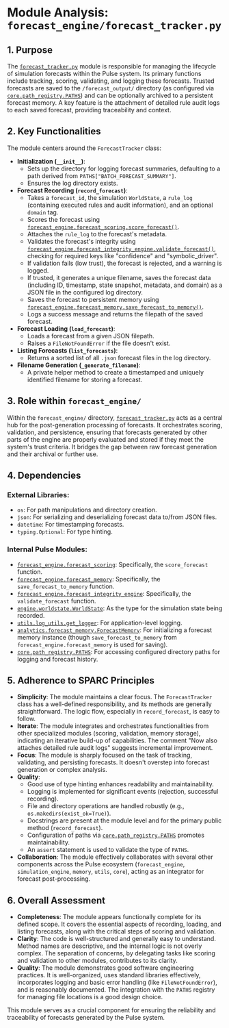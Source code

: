 # Module Analysis: `forecast_engine/forecast_tracker.py`

## 1. Purpose

The [`forecast_tracker.py`](../../forecast_engine/forecast_tracker.py:1) module is responsible for managing the lifecycle of simulation forecasts within the Pulse system. Its primary functions include tracking, scoring, validating, and logging these forecasts. Trusted forecasts are saved to the `/forecast_output/` directory (as configured via [`core.path_registry.PATHS`](../../core/path_registry.py:0)) and can be optionally archived to a persistent forecast memory. A key feature is the attachment of detailed rule audit logs to each saved forecast, providing traceability and context.

## 2. Key Functionalities

The module centers around the `ForecastTracker` class:

*   **Initialization (`__init__`)**:
    *   Sets up the directory for logging forecast summaries, defaulting to a path derived from `PATHS["BATCH_FORECAST_SUMMARY"]`.
    *   Ensures the log directory exists.
*   **Forecast Recording (`record_forecast`)**:
    *   Takes a `forecast_id`, the simulation `WorldState`, a `rule_log` (containing executed rules and audit information), and an optional `domain` tag.
    *   Scores the forecast using [`forecast_engine.forecast_scoring.score_forecast()`](../../forecast_engine/forecast_scoring.py:0).
    *   Attaches the `rule_log` to the forecast's metadata.
    *   Validates the forecast's integrity using [`forecast_engine.forecast_integrity_engine.validate_forecast()`](../../forecast_engine/forecast_integrity_engine.py:0), checking for required keys like "confidence" and "symbolic_driver".
    *   If validation fails (low trust), the forecast is rejected, and a warning is logged.
    *   If trusted, it generates a unique filename, saves the forecast data (including ID, timestamp, state snapshot, metadata, and domain) as a JSON file in the configured log directory.
    *   Saves the forecast to persistent memory using [`forecast_engine.forecast_memory.save_forecast_to_memory()`](../../forecast_engine/forecast_memory.py:0).
    *   Logs a success message and returns the filepath of the saved forecast.
*   **Forecast Loading (`load_forecast`)**:
    *   Loads a forecast from a given JSON filepath.
    *   Raises a `FileNotFoundError` if the file doesn't exist.
*   **Listing Forecasts (`list_forecasts`)**:
    *   Returns a sorted list of all `.json` forecast files in the log directory.
*   **Filename Generation (`_generate_filename`)**:
    *   A private helper method to create a timestamped and uniquely identified filename for storing a forecast.

## 3. Role within `forecast_engine/`

Within the `forecast_engine/` directory, [`forecast_tracker.py`](../../forecast_engine/forecast_tracker.py:1) acts as a central hub for the post-generation processing of forecasts. It orchestrates scoring, validation, and persistence, ensuring that forecasts generated by other parts of the engine are properly evaluated and stored if they meet the system's trust criteria. It bridges the gap between raw forecast generation and their archival or further use.

## 4. Dependencies

### External Libraries:
*   `os`: For path manipulations and directory creation.
*   `json`: For serializing and deserializing forecast data to/from JSON files.
*   `datetime`: For timestamping forecasts.
*   `typing.Optional`: For type hinting.

### Internal Pulse Modules:
*   [`forecast_engine.forecast_scoring`](../../forecast_engine/forecast_scoring.py:0): Specifically, the `score_forecast` function.
*   [`forecast_engine.forecast_memory`](../../forecast_engine/forecast_memory.py:0): Specifically, the `save_forecast_to_memory` function.
*   [`forecast_engine.forecast_integrity_engine`](../../forecast_engine/forecast_integrity_engine.py:0): Specifically, the `validate_forecast` function.
*   [`engine.worldstate.WorldState`](../../simulation_engine/worldstate.py:0): As the type for the simulation state being recorded.
*   [`utils.log_utils.get_logger`](../../utils/log_utils.py:0): For application-level logging.
*   [`analytics.forecast_memory.ForecastMemory`](../../memory/forecast_memory.py:0): For initializing a forecast memory instance (though `save_forecast_to_memory` from `forecast_engine.forecast_memory` is used for saving).
*   [`core.path_registry.PATHS`](../../core/path_registry.py:0): For accessing configured directory paths for logging and forecast history.

## 5. Adherence to SPARC Principles

*   **Simplicity**: The module maintains a clear focus. The `ForecastTracker` class has a well-defined responsibility, and its methods are generally straightforward. The logic flow, especially in `record_forecast`, is easy to follow.
*   **Iterate**: The module integrates and orchestrates functionalities from other specialized modules (scoring, validation, memory storage), indicating an iterative build-up of capabilities. The comment "Now also attaches detailed rule audit logs" suggests incremental improvement.
*   **Focus**: The module is sharply focused on the task of tracking, validating, and persisting forecasts. It doesn't overstep into forecast generation or complex analysis.
*   **Quality**:
    *   Good use of type hinting enhances readability and maintainability.
    *   Logging is implemented for significant events (rejection, successful recording).
    *   File and directory operations are handled robustly (e.g., `os.makedirs(exist_ok=True)`).
    *   Docstrings are present at the module level and for the primary public method (`record_forecast`).
    *   Configuration of paths via [`core.path_registry.PATHS`](../../core/path_registry.py:0) promotes maintainability.
    *   An `assert` statement is used to validate the type of `PATHS`.
*   **Collaboration**: The module effectively collaborates with several other components across the Pulse ecosystem (`forecast_engine`, `simulation_engine`, `memory`, `utils`, `core`), acting as an integrator for forecast post-processing.

## 6. Overall Assessment

*   **Completeness**: The module appears functionally complete for its defined scope. It covers the essential aspects of recording, loading, and listing forecasts, along with the critical steps of scoring and validation.
*   **Clarity**: The code is well-structured and generally easy to understand. Method names are descriptive, and the internal logic is not overly complex. The separation of concerns, by delegating tasks like scoring and validation to other modules, contributes to its clarity.
*   **Quality**: The module demonstrates good software engineering practices. It is well-organized, uses standard libraries effectively, incorporates logging and basic error handling (like `FileNotFoundError`), and is reasonably documented. The integration with the `PATHS` registry for managing file locations is a good design choice.

This module serves as a crucial component for ensuring the reliability and traceability of forecasts generated by the Pulse system.